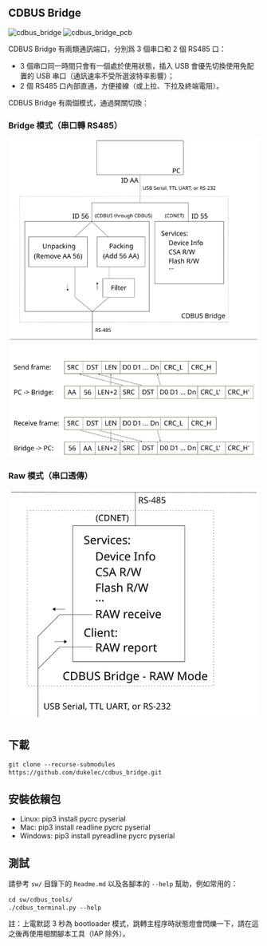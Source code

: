 ## CDBUS Bridge

<img alt="cdbus_bridge" src="doc/img/cdbus_bridge.jpg">
<img alt="cdbus_bridge_pcb" src="doc/img/cdbus_bridge_pcb.jpg">


CDBUS Bridge 有兩類通訊端口，分別爲 3 個串口和 2 個 RS485 口：
 - 3 個串口同一時間只會有一個處於使用狀態，插入 USB 會優先切換使用免配置的 USB 串口（通訊速率不受所選波特率影響）；
 - 2 個 RS485 口內部直通，方便接線（或上拉、下拉及終端電阻）。

CDBUS Bridge 有兩個模式，通過開關切換：

### Bridge 模式（串口轉 RS485）

<img alt="bridge_mode" src="doc/img/bridge_mode.svg">

### Raw 模式（串口透傳）

<img alt="raw_mode" src="doc/img/raw_mode.svg">


## 下載

```
git clone --recurse-submodules https://github.com/dukelec/cdbus_bridge.git
```

## 安裝依賴包
 - Linux: pip3 install pycrc pyserial
 - Mac: pip3 install readline pycrc pyserial
 - Windows: pip3 install pyreadline pycrc pyserial

## 測試

請參考 `sw/` 目錄下的 `Readme.md` 以及各腳本的 `--help` 幫助，例如常用的：

```
cd sw/cdbus_tools/
./cdbus_terminal.py --help
```

註：上電默認 3 秒為 bootloader 模式，跳轉主程序時狀態燈會閃爍一下，請在這之後再使用相關腳本工具（IAP 除外）。

